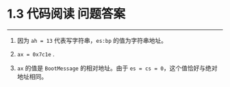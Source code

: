 # 1.3 代码阅读 问题答案
---
1. 因为 `ah = 13` 代表写字符串，`es:bp` 的值为字符串地址。

2. `ax = 0x7c1e` .

3. `ax` 的值是 `BootMessage` 的相对地址。由于 `es = cs = 0`，这个值恰好与绝对地址相同。